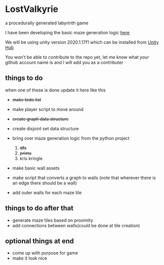 # LostValkyrie

a procedurally generated labyrinth game

I have been developing the basic maze generation logic [here](https://github.com/Ben-Wunderlich/pylabyrinth)

We will be using unity version 2020.1.17f1 which can be installed from [Unity Hub](https://unity3d.com/get-unity/download)

You won't be able to contribute to the repo yet, let me know what your github account name is and I will add you as a contributer

## things to do
when one of these is done update it here like this
- ~~make todo list~~
- make player script to move around
- ~~create graph data structure~~
- create disjoint set data structure
- bring over maze generation logic from the python project


   1. ~~dfs~~  
   2. ~~prims~~  
   3. kris kringle  
   
- make basic wall assets
- make script that converts a graph to walls (note that wherever there is an edge there should be a wall)
- add outer walls for each maze tile

## things to do after that
- generate maze tiles based on proximity
- add connections between walls(could be done at tile creation)

## optional things at end
- come up with purpose for game
- make it look nice
